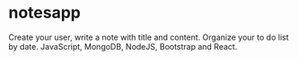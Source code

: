 # notesapp
Create your user, write a note with title and content. Organize your to do list by date. JavaScript, MongoDB, NodeJS, Bootstrap and React.
